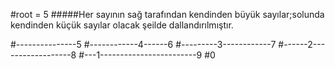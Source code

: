 #root = 5 
#####Her sayının sağ tarafından kendinden büyük sayılar;solunda kendinden küçük sayılar olacak şeilde dallandırılmıştır.

#---------------5
#------------4------6
#---------3------------7
#------2------------------8
#---1------------------------9
#0